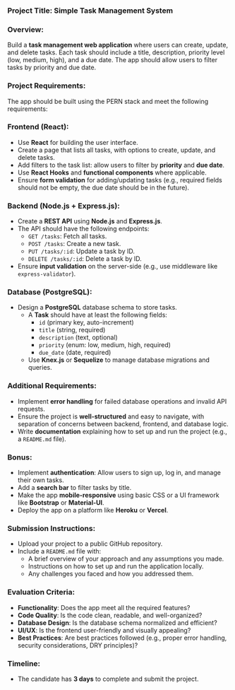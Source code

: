 ### **Project Title**: Simple Task Management System

### **Overview**:

Build a **task management web application** where users can create, update, and delete tasks. Each task should include a title, description, priority level (low, medium, high), and a due date. The app should allow users to filter tasks by priority and due date.

### **Project Requirements**:

The app should be built using the PERN stack and meet the following requirements:

### **Frontend (React)**:

- Use **React** for building the user interface.
- Create a page that lists all tasks, with options to create, update, and delete tasks.
- Add filters to the task list: allow users to filter by **priority** and **due date**.
- Use **React Hooks** and **functional components** where applicable.
- Ensure **form validation** for adding/updating tasks (e.g., required fields should not be empty, the due date should be in the future).

### **Backend (Node.js + Express.js)**:

- Create a **REST API** using **Node.js** and **Express.js**.
- The API should have the following endpoints:
  - `GET /tasks`: Fetch all tasks.
  - `POST /tasks`: Create a new task.
  - `PUT /tasks/:id`: Update a task by ID.
  - `DELETE /tasks/:id`: Delete a task by ID.
- Ensure **input validation** on the server-side (e.g., use middleware like `express-validator`).

### **Database (PostgreSQL)**:

- Design a **PostgreSQL** database schema to store tasks.
  - A **Task** should have at least the following fields:
    - `id` (primary key, auto-increment)
    - `title` (string, required)
    - `description` (text, optional)
    - `priority` (enum: low, medium, high, required)
    - `due_date` (date, required)
  - Use **Knex.js** or **Sequelize** to manage database migrations and queries.

### **Additional Requirements**:

- Implement **error handling** for failed database operations and invalid API requests.
- Ensure the project is **well-structured** and easy to navigate, with separation of concerns between backend, frontend, and database logic.
- Write **documentation** explaining how to set up and run the project (e.g., a `README.md` file).

### **Bonus**:

- Implement **authentication**: Allow users to sign up, log in, and manage their own tasks.
- Add a **search bar** to filter tasks by title.
- Make the app **mobile-responsive** using basic CSS or a UI framework like **Bootstrap** or **Material-UI**.
- Deploy the app on a platform like **Heroku** or **Vercel**.

### **Submission Instructions**:

- Upload your project to a public GitHub repository.
- Include a `README.md` file with:
  - A brief overview of your approach and any assumptions you made.
  - Instructions on how to set up and run the application locally.
  - Any challenges you faced and how you addressed them.

### **Evaluation Criteria**:

- **Functionality**: Does the app meet all the required features?
- **Code Quality**: Is the code clean, readable, and well-organized?
- **Database Design**: Is the database schema normalized and efficient?
- **UI/UX**: Is the frontend user-friendly and visually appealing?
- **Best Practices**: Are best practices followed (e.g., proper error handling, security considerations, DRY principles)?

### **Timeline**:

- The candidate has **3 days** to complete and submit the project.
